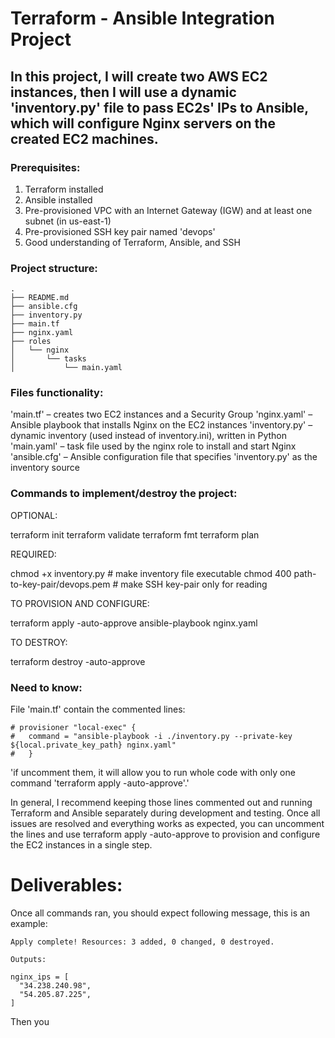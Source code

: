# Terraform - Ansible Integration Project

## In this project, I will create two AWS EC2 instances, then I will use a dynamic 'inventory.py' file to pass EC2s' IPs to Ansible, which will configure Nginx servers on the created EC2 machines. 

### Prerequisites:
1. Terraform installed
2. Ansible installed
3. Pre-provisioned VPC with an Internet Gateway (IGW) and at least one subnet (in us-east-1)
4. Pre-provisioned SSH key pair named 'devops'
5. Good understanding of Terraform, Ansible, and SSH

### Project structure:
```
.
├── README.md
├── ansible.cfg
├── inventory.py
├── main.tf
├── nginx.yaml
├── roles
│   └── nginx
│       └── tasks
│           └── main.yaml
```
### Files functionality:
'main.tf'      – creates two EC2 instances and a Security Group
'nginx.yaml'   – Ansible playbook that installs Nginx on the EC2 instances
'inventory.py' – dynamic inventory (used instead of inventory.ini), written in Python
'main.yaml'    – task file used by the nginx role to install and start Nginx
'ansible.cfg'  – Ansible configuration file that specifies 'inventory.py' as the inventory source

### Commands to implement/destroy the project:

OPTIONAL:

terraform init
terraform validate
terraform fmt
terraform plan

REQUIRED:

chmod +x inventory.py                     # make inventory file executable
chmod 400 path-to-key-pair/devops.pem     # make SSH key-pair only for reading

TO PROVISION AND CONFIGURE:

terraform apply -auto-approve
ansible-playbook nginx.yaml

TO DESTROY:

terraform destroy -auto-approve

### Need to know:

File 'main.tf' contain the commented lines:

```
# provisioner "local-exec" {
#   command = "ansible-playbook -i ./inventory.py --private-key ${local.private_key_path} nginx.yaml"
#   }
```

'if uncomment them, it will allow you to run whole code with only one command 'terraform apply -auto-approve'.'

In general, I recommend keeping those lines commented out and running Terraform and Ansible separately during development and testing. Once all issues are resolved and everything works as expected, you can uncomment the lines and use terraform apply -auto-approve to provision and configure the EC2 instances in a single step.


# Deliverables:
Once all commands ran, you should expect following message, this is an example:

```
Apply complete! Resources: 3 added, 0 changed, 0 destroyed.

Outputs:

nginx_ips = [
  "34.238.240.98",
  "54.205.87.225",
]
```

Then you 